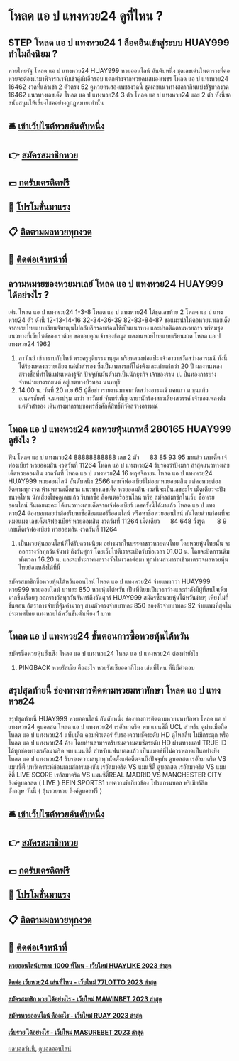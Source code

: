 # โหลด แอ ป แทงหวย24 ดูที่ไหน ?
## STEP โหลด แอ ป แทงหวย24 1 ล็อคอินเข้าสู่ระบบ HUAY999 ทำไมถึงนิยม ?
หวยไทยรัฐ โหลด แอ ป แทงหวย24 HUAY999 หวยออนไลน์ อันดับหนึ่ง ชุดเลขเด่นในตารางที่คอหวยจะต้องนำมาพิจารณาจับเข้าคู่กันอีกรอบ แตกต่างจากหวยคนสมองเพชร โหลด แอ ป แทงหวย24 16462 งวดที่แล้วเข้า 2 ตัวตรง 52 ดูหวยคนสองเพชรงวดนี้ ชุดเลขแนวทางสลากกินแบ่งรัฐบาลงวด 16462 แนวทางเลขเด็ด โหลด แอ ป แทงหวย24 3 ตัว โหลด แอ ป แทงหวย24 และ 2 ตัว ทั้งนี้ขอสนับสนุนให้เสี่ยงโชคอย่างถูกฎหมายเท่านั้น

## 🛎 [เข้าเว็บไซต์หวยอันดับหนึ่ง](https://bit.ly/3BG5bNw)
## 👉 [สมัครสมาชิกหวย](https://bit.ly/3BG5bNw)
## 💵 [กดรับเครดิตฟรี](https://bit.ly/3C3mvgS)
## 👑 [โปรโมชั่นมาแรง](https://bit.ly/3C3mvgS)
## 📋 [ติดตามผลหวยทุกงวด](https://bit.ly/3C3mvgS)
## 📱 [ติดต่อเจ้าหน้าที่](https://bit.ly/3C3mvgS)

## ความหมายของหวยมาเลย์ โหลด แอ ป แทงหวย24 HUAY999 ได้อย่างไร ?
เด่น โหลด แอ ป แทงหวย24 1-3-8 โหลด แอ ป แทงหวย24 ได้ชุดเลขท้าย 2 โหลด แอ ป แทงหวย24 ตัว ดังนี้
12-13-14-16
32-34-36-39
82-83-84-87
ขอแนะนำให้คอหวยนำเลขเด็ดจากหวยไทยแบบเรียนจับหมุนไปกลับอีกรอบก่อนใช้เป็นแนวทาง และฝากติดตามหวยลาว พร้อมชุดแนวทางที่เว็บไซต์ของเราด้วย
ขอขอบคุณเจ้าของข้อมูล
ผลงานหวยไทยแบบเรียนงวด โหลด แอ ป แทงหวย24 1962

1. ลาวัณย์ เข้ากราบกับไหว้ พระครูยุติธรรมานุยุต หรือหลวงพ่อแป๊ะ เจ้าอาวาสวัดสว่างอารมณ์ ทั้งนี้ได้ร้องเพลงถวายเสียง แค่ตัวสำรอง ซึ่งเป็นเพลงรกที่โด่งดังและเก่าแก่กว่า 20 ปี ผลงานเพลงสร้างชื่อที่ทำให้แฟนเพลงรู้จัก ปัจจุบันผันตัวมาเป็นนักธุรกิจ เจ้าของร้าน ป. ปิ่นทองการยาง จำหน่ายยางรถยนต์ อยู่เขตบางบัวทอง นนทบุรี
2. 14.00 น. วันที่ 20 ก.ย.65 ผู้สื่อข่าวรายงานมาจากวัดสว่างอารมณ์ แคแถว ต.ขุนแก้ว อ.นครชัยศรี จ.นครปฐม มาว่า ลาวัณย์ จันทร์เพ็ญ ฉายานักร้องสาวเสียงสวรรค์ เจ้าของเพลงดัง แค่ตัวสำรอง เดินทางมากราบขอพรสิ่งศักดิ์สิทธิ์ที่วัดสว่างอารมณ์

## โหลด แอ ป แทงหวย24 ผลหวยหุ้นเกาหลี 280165 HUAY999 ดูยังไง ?
ฟัน โหลด แอ ป แทงหวย24 88888888888
เลข 2 ตัว      83 85 93 95
มาแล้ว เลขเด็ด เจ้ฟองเบียร์ หวยออมสิน งวดวันที่ 11264 โหลด แอ ป แทงหวย24 รับรองว่าปังมาก ล่าสุดแนวทางเลขเด็ดหวยออมสิน งวดวันที่ โหลด แอ ป แทงหวย24 16 พฤศจิกายน โหลด แอ ป แทงหวย24 HUAY999 หวยออนไลน์ อันดับหนึ่ง 2566 เลขเจ๊ฟองเบียร์ไม่ออกหวยออมสิน แต่คอหวยต้องติดตามทุกงวด ห้ามพลาดเด็ดขาด แนวทางเลขเด็ด หวยออมสิน งวดนี้จะเป็นเลขอะไร เม็ดเดียวจะปังขนาดไหน นักเสี่ยงโชคดูเลขแล้ว รีบหาซื้อ ล็อตเตอรี่ออนไลน์ หรือ สมัครสมาชิกในเว็บ ซื้อหวยออนไลน์ กันเลยนะคะ
ได้แนวทางเลขเด็ดจากเจ้ฟองเบียร์ เลขครั้งนี้ได้มาแล้ว โหลด แอ ป แทงหวย24 ต้องบอกเลยว่าต้องรีบหาซื้อล็อตเตอร์รี่ออนไลน์ หรือหาซื้อหวยออนไลน์ กันโดยด่วนก่อนที่จะหมดแผง
เลขเด็ดเจ้ฟองเบียร์ หวยออมสิน งวดวันที่ 11264
เม็ดเดียว      84 648
วิ่งรูด       8 9
เลขเด็ดเจ้ฟองเบียร์ หวยออมสิน งวดวันที่ 11264
1. เป็นหวยหุ้นออนไลน์ที่ได้รับความนิยม อย่างมากในบรรดาชาวหวยคนไทย โดยหวยหุ้นไทยนั้น จะออกรางวัลทุกวันจันทร์ ถึงวันศุกร์ โดยเว็บไซตืเราจะเปิดรับซื้อเวลา 01.00 น. โดยจะปิดการเดิมพันเวลา 16.20 น. และจะประกาศผลรางวัลในเวลาต่อมา ทุกท่านสามารถเข้ามาตรวจผลหวยหุ้นไทยย้อนหลังได้ที่นี่

สมัครสมาชิกซื้อหวยหุ้นไต้หวันออนไลน์ โหลด แอ ป แทงหวย24 จ่ายแพงกว่า HUAY999 หวย999 หวยออนไลน์ บาทละ 850
หวยหุ้นไต้หวัน เป็นที่นิยมเป็นวงกว้างและกำลังมีผู้ที่สนใจเพิ่มมากขึ้นเรื่อยๆ ออกรางวัลทุกวันจันทร์ถึงวันศุกร์ HUAY999 สมัครซื้อหวยหุ้นไต้หวันง่ายๆ เพียงไม่กี่ขั้นตอน อัตราการจ่ายที่คุ้มค่ามากๆ สามตัวตรงจ่ายบาทละ 850 สองตัวจ่ายบาทละ 92 จ่ายแพงที่สุดในประเทศไทย แทงหวยไต้หวันขั้นต่ำเพียง 1 บาท

## โหลด แอ ป แทงหวย24 ขั้นตอนการซื้อหวยหุ้นไต้หวัน
สมัครซื้อหวยหุ้นฮั่งเส็ง โหลด แอ ป แทงหวย24 โหลด แอ ป แทงหวย24 ต้องทำยังไง
1. PINGBACK หวยรัสเซีย คืออะไร หวยรัสเซียออกกี่โมง เล่นที่ไหน ที่นี่มีคำตอบ

## สรุปสุดท้ายนี้ ช่องทางการติดตามหวยมหาทักษา โหลด แอ ป แทงหวย24
สรุปสุดท้ายนี้ HUAY999 หวยออนไลน์ อันดับหนึ่ง ช่องทางการติดตามหวยมหาทักษา โหลด แอ ป แทงหวย24 ดูบอลสด โหลด แอ ป แทงหวย24 เรอัลมาดริด พบ แมนซิตี้ UCL สำหรับ ดูผ่านมือถือ โหลด แอ ป แทงหวย24 แท็บเล็ต คอมพิวเตอร์ รับรองความชัดระดับ HD ดูไหลลื่น ไม่มีกระตุก หรือ โหลด แอ ป แทงหวย24 ค้าง โดยท่านสามารถรับชมความคมชัดระดับ HD ผ่านทางแอป TRUE ID ได้ทุกช่องทางเรอัลมาดริด พบ แมนซิตี้ สำหรับแฟนบอลแล้ว เป็นแมตช์ที่ไม่ควรพลาดเป็นอย่างยิ่ง โหลด แอ ป แทงหวย24 รับรองความสนุกทุกนัดตั้งแต่อดีตจนถึงปัจจุบัน
ดูบอลสด เรอัลมาดริด VS แมนซิตี้
บทวิเคราะห์ก่อนเกมส์การแข่งขัน เรอัลมาดริด VS แมนซิตี้
ดูบอลสด เรอัลมาดริด VS แมนซิตี้
LIVE SCORE เรอัลมาดริด VS แมนซิตี้REAL MADRID VS MANCHESTER CITY
ลิงค์ดูบอลสด ( LIVE )
 BEIN SPORTS1 
บทความที่เกี่ยวข้อง
โปรแกรมบอล พรีเมียร์ลีก อังกฤษ วันนี้ ( ลุ้นรวยหวย ลิงค์ดูบอลฟรี )

## 🛎 [เข้าเว็บไซต์หวยอันดับหนึ่ง](https://bit.ly/3BG5bNw)
## 👉 [สมัครสมาชิกหวย](https://bit.ly/3BG5bNw)
## 💵 [กดรับเครดิตฟรี](https://bit.ly/3C3mvgS)
## 👑 [โปรโมชั่นมาแรง](https://bit.ly/3C3mvgS)
## 📋 [ติดตามผลหวยทุกงวด](https://bit.ly/3C3mvgS)
## 📱 [ติดต่อเจ้าหน้าที่](https://bit.ly/3C3mvgS)

#### [หวยออนไลน์บาทละ 1000 ที่ไหน - เว็บใหม่ HUAYLIKE 2023 ล่าสุด](https://atom.io/themes/หวยออนไลน์บาทละ%201000%20ที่ไหน%20-%20เว็บใหม่%20huaylike%202023%20ล่าสุด)
#### [ติดต่อ เว็บหวย24 เล่นที่ไหน - เว็บใหม่ 77LOTTO 2023 ล่าสุด](https://atom.io/themes/ติดต่อ%20เว็บหวย24%20เล่นที่ไหน%20-%20เว็บใหม่%2077lotto%202023%20ล่าสุด)
#### [สมัครสมาชิก หวย ได้อย่างไร - เว็บใหม่ MAWINBET 2023 ล่าสุด](https://atom.io/themes/สมัครสมาชิก%20หวย%20ได้อย่างไร%20-%20เว็บใหม่%20mawinbet%202023%20ล่าสุด)
#### [สมัครหวยออนไลน์ คืออะไร - เว็บใหม่ RUAY 2023 ล่าสุด](https://atom.io/themes/สมัครหวยออนไลน์%20คืออะไร%20-%20เว็บใหม่%20ruay%202023%20ล่าสุด)
#### [เว็บรวย ได้อย่างไร - เว็บใหม่ MASUREBET 2023 ล่าสุด](https://atom.io/themes/เว็บรวย%20ได้อย่างไร%20-%20เว็บใหม่%20masurebet%202023%20ล่าสุด)

[ผลบอลวันนี้](https://siamsport.tv "ผลบอลวันนี้"), [ดูบอลออนไลน์](https://siamsport.tv/ดูบอลสด "ดูบอลออนไลน์")